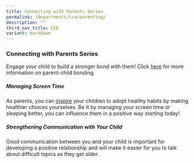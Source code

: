 ```yaml
---
title: Connecting with Parents Series
permalink: /departments/cce/parenting/
description: ""
third_nav_title: CCE
variant: markdown
---
```

### **Connecting with Parents Series**


Engage your child to build a stronger bond with them!  Click [here](https://go.gov.sg/d4wfkm) for more information on parent-child bonding.

##### Managing Screen Time

As parents, you can [inspire](https://go.gov.sg/reducescreentime) your children to adopt healthy habits by making healthier choices yourselves. Be it by managing your screen time or sleeping better, you can influence them in a positive way starting today! 

##### Strengthening Communication with Your Child

Good communication between you and your child is important for developing a positive relationship and will make it easier for you to talk about difficult topics as they get older.
